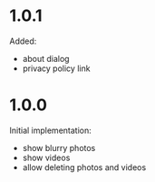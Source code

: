 # 1.0.1

Added:

- about dialog
- privacy policy link

# 1.0.0

Initial implementation:

- show blurry photos
- show videos
- allow deleting photos and videos
